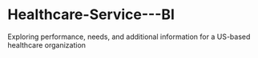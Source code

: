 # Healthcare-Service---BI
Exploring performance, needs, and additional information for a US-based healthcare organization
